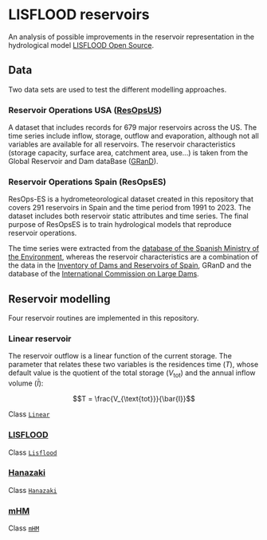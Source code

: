 # LISFLOOD reservoirs

An analysis of possible improvements in the reservoir representation in the hydrological model [LISFLOOD Open Source](https://github.com/ec-jrc/lisflood-code). 


## Data

Two data sets are used to test the different modelling approaches.

### Reservoir Operations USA ([ResOpsUS](https://www.nature.com/articles/s41597-022-01134-7))

A dataset that includes records for 679 major reservoirs across the US. The time series include inflow, storage, outflow and evaporation, although not all variables are available for all reservoirs. The reservoir characteristics (storage capacity, surface area, catchment area, use...) is taken from the Global Reservoir and Dam dataBase ([GRanD](https://www.globaldamwatch.org/grand/)).

### Reservoir Operations Spain (ResOpsES)

ResOps-ES is a hydrometeorological dataset created in this repository that covers 291 reservoirs in Spain and the time period from 1991 to 2023. The dataset includes both reservoir static attributes and time series. The final purpose of ResOpsES is to train hydrological models that reproduce reservoir operations.

The time series were extracted from the [database of the Spanish Ministry of the Environment](https://ceh.cedex.es/anuarioaforos/default.asp), whereas the reservoir characteristics are a combination of the data in the [Inventory of Dams and Reservoirs of Spain](https://www.miteco.gob.es/es/agua/temas/seguridad-de-presas-y-embalses/inventario-presas-y-embalses.html), GRanD and the database of the [International Commission on Large Dams](https://www.icold-cigb.org/).

## Reservoir modelling

Four reservoir routines are implemented in this repository.

### Linear reservoir

The reservoir outflow is a linear function of the current storage. The parameter that relates these two variables is the residences time ($T$), whose default value is the quotient of the total storage ($V_{\text{tot}}$) and the annual inflow volume ($\bar{I}$):

$$T = \frac{V_{\text{tot}}}{\bar{I}}$$

Class [`Linear`](./src/lisfloodreservoirs/models/linear.py)

### [LISFLOOD](https://ec-jrc.github.io/lisflood-model/3_03_optLISFLOOD_reservoirs/)

Class [`Lisflood`](./src/lisfloodreservoirs/models/lisflood.py)

### [Hanazaki](https://agupubs.onlinelibrary.wiley.com/doi/full/10.1029/2021MS002944)

Class [`Hanazaki`](./src/lisfloodreservoirs/models/hanazaki.py)

### [mHM](https://agupubs.onlinelibrary.wiley.com/doi/10.1029/2023WR035433)

Class [`mHM`](./src/lisfloodreservoirs/models/mhm.py)